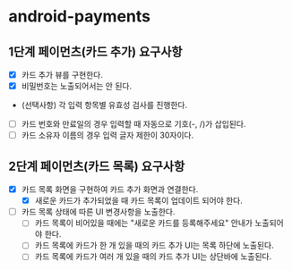 # android-payments

## 1단계 페이먼츠(카드 추가) 요구사항
- [x] 카드 추가 뷰를 구현한다. 
- [x] 비밀번호는 노출되어서는 안 된다.

- (선택사항) 각 입력 항목별 유효성 검사를 진행한다. 
- [ ] 카드 번호와 만료일의 경우 입력할 때 자동으로 기호(-, /)가 삽입된다.
- [ ] 카드 소유자 이름의 경우 입력 글자 제한이 30자이다.

## 2단계 페이먼츠(카드 목록) 요구사항
- [x] 카드 목록 화면을 구현하여 카드 추가 화면과 연결한다. 
  - [x] 새로운 카드가 추가되었을 때 카드 목록이 업데이트 되어야 한다.
- [ ] 카드 목록 상태에 따른 UI 변경사항을 노출한다.
  - [ ] 카드 목록이 비어있을 때에는 "새로운 카드를 등록해주세요" 안내가 노출되어야 한다.
  - [ ] 카드 목록에 카드가 한 개 있을 때의 카드 추가 UI는 목록 하단에 노출된다.
  - [ ] 카드 목록에 카드가 여러 개 있을 때의 카드 추가 UI는 상단바에 노출된다.

